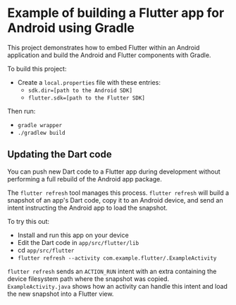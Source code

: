 # Example of building a Flutter app for Android using Gradle

This project demonstrates how to embed Flutter within an Android application
and build the Android and Flutter components with Gradle.

To build this project:

* Create a `local.properties` file with these entries:
  * `sdk.dir=[path to the Android SDK]`
  * `flutter.sdk=[path to the Flutter SDK]`

Then run:

* `gradle wrapper`
* `./gradlew build`

## Updating the Dart code

You can push new Dart code to a Flutter app during development without performing
a full rebuild of the Android app package.

The `flutter refresh` tool manages this process.  `flutter refresh` will build
a snapshot of an app's Dart code, copy it to an Android device, and send an
intent instructing the Android app to load the snapshot.

To try this out:

* Install and run this app on your device
* Edit the Dart code in `app/src/flutter/lib`
* cd `app/src/flutter`
* `flutter refresh --activity com.example.flutter/.ExampleActivity`

`flutter refresh` sends an `ACTION_RUN` intent with an extra containing the
device filesystem path where the snapshot was copied.  `ExampleActivity.java`
shows how an activity can handle this intent and load the new snapshot into
a Flutter view.
